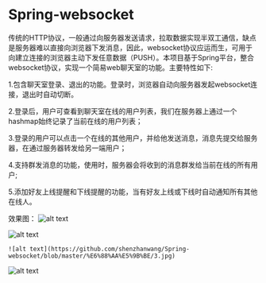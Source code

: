 # Spring-websocket
  传统的HTTP协议，一般通过向服务器发送请求，拉取数据实现半双工通信，缺点是服务器难以直接向浏览器下发消息，因此，websocket协议应运而生，可用于向建立连接的浏览器主动下发任意数据（PUSH）。本项目基于Spring平台，整合websocket协议，实现一个简易web聊天室的功能。主要特性如下:
  
  1.包含聊天室登录、退出的功能。登录时，浏览器自动向服务器发起websocket连接，退出时自动切断。
  
  2.登录后，用户可查看到聊天室在线的用户列表，我们在服务器上通过一个hashmap始终记录了当前在线的用户列表；

  3.登录的用户可以点击一个在线的其他用户，并给他发送消息，消息先提交给服务器，在通过服务器转发给另一端用户；
  
  4.支持群发消息的功能，使用时，服务器会将收到的消息群发给当前在线的所有用户;
  
  5.添加好友上线提醒和下线提醒的功能，当有好友上线或下线时自动通知所有其他在线人。
  
  效果图：
   ![alt text](https://github.com/shenzhanwang/Spring-websocket/blob/master/%E6%88%AA%E5%9B%BE/1.jpg)
   
   ![alt text](https://github.com/shenzhanwang/Spring-websocket/blob/master/%E6%88%AA%E5%9B%BE/2.jpg)
   
    ![alt text](https://github.com/shenzhanwang/Spring-websocket/blob/master/%E6%88%AA%E5%9B%BE/3.jpg)  
   
   ![alt text](https://github.com/shenzhanwang/Spring-websocket/blob/master/%E6%88%AA%E5%9B%BE/4.jpg)
   
   
